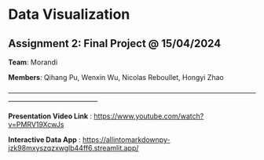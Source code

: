 # Data Visualization 

## Assignment 2: Final Project   @ 15/04/2024



**Team**: Morandi

**Members**: Qihang Pu, Wenxin Wu, Nicolas Reboullet, Hongyi Zhao 

—————————————————————————————————————————————————

**Presentation Video Link** : https://www.youtube.com/watch?v=PMRV19XcwJs

**Interactive Data App**    : https://allintomarkdownpy-jzk98mxyszqzxwglb44ff6.streamlit.app/
